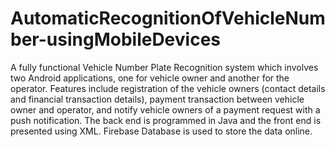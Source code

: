 # AutomaticRecognitionOfVehicleNumber-usingMobileDevices

A fully functional Vehicle Number Plate Recognition system which involves two Android applications, one for vehicle owner and another for the operator. Features include registration of the vehicle owners (contact details and financial transaction details), payment transaction between vehicle owner and operator, and notify vehicle owners of a payment request with a push notification. The back end is programmed in Java and the front end is presented using XML. Firebase Database is used to store the data online.
